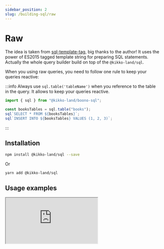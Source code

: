 ```yaml
---
sidebar_position: 2
slug: /building-sql/raw
---
```


# Raw

The idea is taken from [sql-template-tag](https://github.com/blakeembrey/sql-template-tag), big thanks to the author! It uses the power of ES2015 tagged template string for preparing SQL statements. Actually the whole query builder build on top of the `@kikko-land/sql`.

When you using raw queries, you need to follow one rule to keep your queries reactive:

:::info
Always use `sql.table('tableName')` when you reference to the table in the query. It allows to keep your queries reactive.

```typescript
import { sql } from "@kikko-land/boono-sql";

const booksTables = sql.table("books");
sql`SELECT * FROM ${booksTables}`;
sql`INSERT INTO ${booksTables} VALUES (1, 2, 3)`;
```

:::

## Installation

```bash
npm install @kikko-land/sql --save
```

Or

```bash
yarn add @kikko-land/sql
```

## Usage examples

<iframe
  src="https://codesandbox.io/embed/spring-cloud-o3uke2?fontsize=14&hidenavigation=1&theme=dark&view=editor"
  style={{
    width: "100%",
    height: "500px",
    border: 0,
    "border-radius": "4px",
    overflow: "hidden",
  }}
  title="@kikko-land/sql example"
  allow="accelerometer; ambient-light-sensor; camera; encrypted-media; geolocation; gyroscope; hid; microphone; midi; payment; usb; vr; xr-spatial-tracking"
  sandbox="allow-forms allow-modals allow-popups allow-presentation allow-same-origin allow-scripts"
></iframe>
